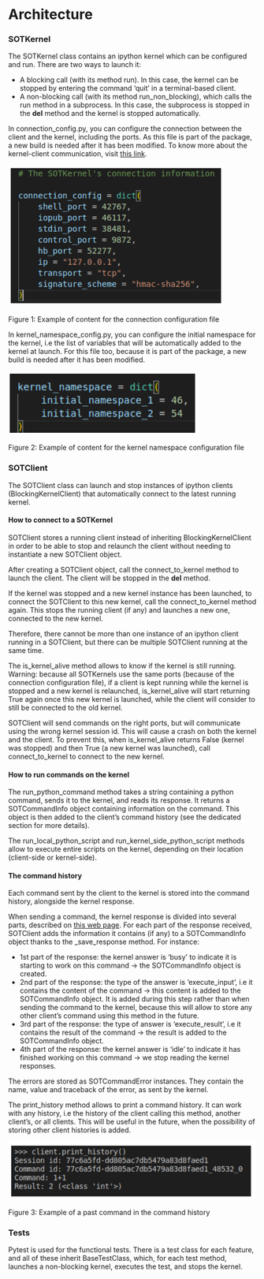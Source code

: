 # Architecture

### SOTKernel
The SOTKernel class contains an ipython kernel which can be configured and run.
There are two ways to launch it:
- A blocking call (with its method run). In this case, the kernel can be stopped by entering the command ‘quit’ in a terminal-based client.
- A non-blocking call (with its method run_non_blocking), which calls the run method in a subprocess. In this case, the subprocess is stopped in the __del__ method and the kernel is stopped automatically.

In connection_config.py, you can configure the connection between the client and the kernel, including the ports. As this file is part of the package, a new build is needed after it has been modified.
To know more about the kernel-client communication, visit [this link](https://jupyter-client.readthedocs.io/en/latest/messaging.html#messaging-in-jupyter).

![](https://github.com/justinefricou/sot-ipython-connection/blob/main/doc/img/connection-config.png)

Figure 1: Example of content for the connection configuration file

In kernel_namespace_config.py, you can configure the initial namespace for the kernel, i.e the list of variables that will be automatically added to the kernel at launch. For this file too, because it is part of the package, a new build is needed after it has been modified.

![](https://github.com/justinefricou/sot-ipython-connection/blob/main/doc/img/namespace.png)

Figure 2: Example of content for the kernel namespace configuration file


### SOTClient
The SOTClient class can launch and stop instances of ipython clients (BlockingKernelClient) that automatically connect to the latest running kernel.

#### How to connect to a SOTKernel
SOTClient stores a running client instead of inheriting BlockingKernelClient in order to be able to stop and relaunch the client without needing to instantiate a new SOTClient object.

After creating a SOTClient object, call the connect_to_kernel method to launch the client. The client will be stopped in the __del__ method.

If the kernel was stopped and a new kernel instance has been launched, to connect the SOTClient to this new kernel, call the connect_to_kernel method again. This stops the running client (if any) and launches a new one, connected to the new kernel.

Therefore, there cannot be more than one instance of an ipython client running in a SOTClient, but there can be multiple SOTClient running at the same time.

The is_kernel_alive method allows to know if the kernel is still running.
Warning: because all SOTKernels use the same ports (because of the connection configuration file), if a client is kept running while the kernel is stopped and a new kernel is relaunched, is_kernel_alive will start returning True again once this new kernel is launched, while the client will consider to still be connected to the old kernel.

SOTClient will send commands on the right ports, but will communicate using the wrong kernel session id. This will cause a crash on both the kernel and the client.
To prevent this, when is_kernel_alive returns False (kernel was stopped) and then True (a new kernel was launched), call connect_to_kernel to connect to the new kernel.

#### How to run commands on the kernel
The run_python_command method takes a string containing a python command, sends it to the kernel, and reads its response. It returns a SOTCommandInfo object containing information on the command. This object is then added to the client’s command history (see the dedicated section for more details).

The run_local_python_script and run_kernel_side_python_script methods allow to execute entire scripts on the kernel, depending on their location (client-side or kernel-side).


#### The command history
Each command sent by the client to the kernel is stored into the command history, alongside the kernel response.

When sending a command, the kernel response is divided into several parts, described on [this web page](https://jupyter-client.readthedocs.io/en/latest/messaging.html#messaging-in-jupyter).
For each part of the response received, SOTClient adds the information it contains (if any) to a SOTCommandInfo object thanks to the _save_response method. For instance:
- 1st part of the response: the kernel answer is ‘busy’ to indicate it is starting to work on this command  -> the SOTCommandInfo object is created.
- 2nd part of the response: the type of the answer is ‘execute_input’, i.e it contains the content of the command -> this content is added to the SOTCommandInfo object. It is added during this step rather than when sending the command to the kernel, because this will allow to store any other client’s command using this method in the future.
- 3rd part of the response: the type of answer is ‘execute_result’, i.e it contains the result of the command -> the result is added to the SOTCommandInfo object.
- 4th part of the response: the kernel answer is ‘idle’ to indicate it has finished working on this command  -> we stop reading the kernel responses.

The errors are stored as SOTCommandError instances. They contain the name, value and traceback of the error, as sent by the kernel.

The print_history method allows to print a command history. It can work with any history, i.e the history of the client calling this method, another client’s, or all clients. This will be useful in the future, when the possibility of storing other client histories is added.

![](https://github.com/justinefricou/sot-ipython-connection/blob/main/doc/img/history.png)

Figure 3: Example of a past command in the command history

### Tests
Pytest is used for the functional tests.
There is a test class for each feature, and all of these inherit BaseTestClass, which, for each test method, launches a non-blocking kernel, executes the test, and stops the kernel.
